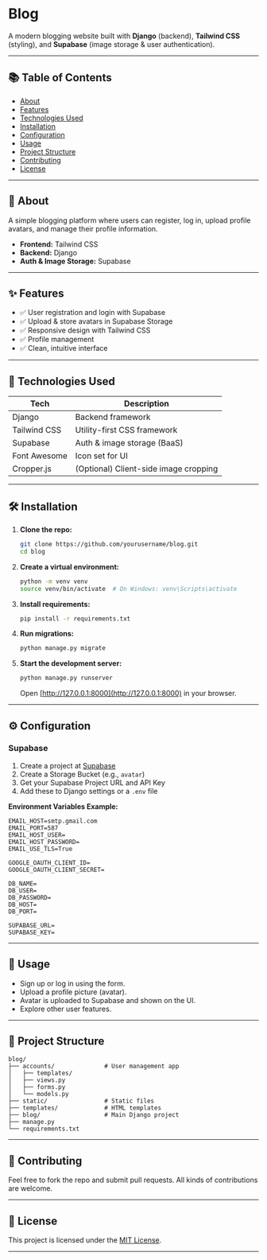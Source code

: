 # Blog

A modern blogging website built with **Django** (backend), **Tailwind CSS** (styling), and **Supabase** (image storage & user authentication).

---

## 📚 Table of Contents

- [About](#-about)
- [Features](#-features)
- [Technologies Used](#-technologies-used)
- [Installation](#-installation)
- [Configuration](#-configuration)
- [Usage](#-usage)
- [Project Structure](#-project-structure)
- [Contributing](#-contributing)
- [License](#-license)

---

## 🧠 About

A simple blogging platform where users can register, log in, upload profile avatars, and manage their profile information.

- **Frontend:** Tailwind CSS
- **Backend:** Django
- **Auth & Image Storage:** Supabase

---

## ✨ Features

- ✅ User registration and login with Supabase
- ✅ Upload & store avatars in Supabase Storage
- ✅ Responsive design with Tailwind CSS
- ✅ Profile management
- ✅ Clean, intuitive interface

---

## 🔧 Technologies Used

| Tech          | Description                           |
|---------------|---------------------------------------|
| Django        | Backend framework                     |
| Tailwind CSS  | Utility-first CSS framework           |
| Supabase      | Auth & image storage (BaaS)           |
| Font Awesome  | Icon set for UI                       |
| Cropper.js    | (Optional) Client-side image cropping |

---

## 🛠 Installation

1. **Clone the repo:**
    ```bash
    git clone https://github.com/yourusername/blog.git
    cd blog
    ```

2. **Create a virtual environment:**
    ```bash
    python -m venv venv
    source venv/bin/activate  # On Windows: venv\Scripts\activate
    ```

3. **Install requirements:**
    ```bash
    pip install -r requirements.txt
    ```

4. **Run migrations:**
    ```bash
    python manage.py migrate
    ```

5. **Start the development server:**
    ```bash
    python manage.py runserver
    ```
    Open [http://127.0.0.1:8000](http://127.0.0.1:8000) in your browser.

---

## ⚙️ Configuration

### Supabase

1. Create a project at [Supabase](https://supabase.com)
2. Create a Storage Bucket (e.g., `avatar`)
3. Get your Supabase Project URL and API Key
4. Add these to Django settings or a `.env` file

**Environment Variables Example:**
```env
EMAIL_HOST=smtp.gmail.com
EMAIL_PORT=587
EMAIL_HOST_USER=
EMAIL_HOST_PASSWORD=
EMAIL_USE_TLS=True

GOOGLE_OAUTH_CLIENT_ID=
GOOGLE_OAUTH_CLIENT_SECRET=

DB_NAME=
DB_USER=
DB_PASSWORD=
DB_HOST=
DB_PORT=

SUPABASE_URL=
SUPABASE_KEY=
```

---

## 🚀 Usage

- Sign up or log in using the form.
- Upload a profile picture (avatar).
- Avatar is uploaded to Supabase and shown on the UI.
- Explore other user features.

---

## 📁 Project Structure

```
blog/
├── accounts/              # User management app
│   ├── templates/
│   ├── views.py
│   ├── forms.py
│   └── models.py
├── static/                # Static files
├── templates/             # HTML templates
├── blog/                  # Main Django project
├── manage.py
└── requirements.txt
```

---

## 🤝 Contributing

Feel free to fork the repo and submit pull requests. All kinds of contributions are welcome.

---

## 📄 License

This project is licensed under the [MIT License](LICENSE).

---

